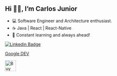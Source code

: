## Hi 🤘🏻, I’m Carlos Junior

- 💻 Software Engineer and Architecture enthusiast.
- ☕ Java | React | React-Native 
- 🚀 Constant learning and always ahead!


[![Linkedin Badge](https://img.shields.io/badge/-CarlosCazelattoJr-blue?style=flat-square&logo=Linkedin&logoColor=white&link=https://www.linkedin.com/in/carloscazelattojr/)](https://www.linkedin.com/in/carloscazelattojr/)

[Google DEV](https://g.dev/carlosjunior)

<a href='https://ko-fi.com/carloscazelattojr' target='_blank'><img height='36' style='border:0px;height:36px;' src='https://cdn.ko-fi.com/cdn/kofi3.png?v=3' border='0' alt='Buy Me a Coffee at ko-fi.com' /></a>
